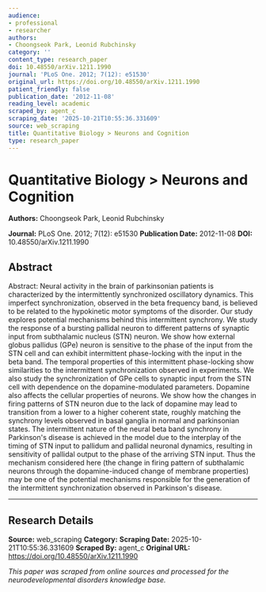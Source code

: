 ```yaml
---
audience:
- professional
- researcher
authors:
- Choongseok Park, Leonid Rubchinsky
category: ''
content_type: research_paper
doi: 10.48550/arXiv.1211.1990
journal: 'PLoS One. 2012; 7(12): e51530'
original_url: https://doi.org/10.48550/arXiv.1211.1990
patient_friendly: false
publication_date: '2012-11-08'
reading_level: academic
scraped_by: agent_c
scraping_date: '2025-10-21T10:55:36.331609'
source: web_scraping
title: Quantitative Biology > Neurons and Cognition
type: research_paper
---
```

# Quantitative Biology > Neurons and Cognition

**Authors:** Choongseok Park, Leonid Rubchinsky

**Journal:** PLoS One. 2012; 7(12): e51530
**Publication Date:** 2012-11-08
**DOI:** 10.48550/arXiv.1211.1990

## Abstract

Abstract:
Neural activity in the brain of parkinsonian patients is characterized by the intermittently synchronized oscillatory dynamics. This imperfect synchronization, observed in the beta frequency band, is believed to be related to the hypokinetic motor symptoms of the disorder. Our study explores potential mechanisms behind this intermittent synchrony. We study the response of a bursting pallidal neuron to different patterns of synaptic input from subthalamic nucleus (STN) neuron. We show how external globus pallidus (GPe) neuron is sensitive to the phase of the input from the STN cell and can exhibit intermittent phase-locking with the input in the beta band. The temporal properties of this intermittent phase-locking show similarities to the intermittent synchronization observed in experiments. We also study the synchronization of GPe cells to synaptic input from the STN cell with dependence on the dopamine-modulated parameters. Dopamine also affects the cellular properties of neurons. We show how the changes in firing patterns of STN neuron due to the lack of dopamine may lead to transition from a lower to a higher coherent state, roughly matching the synchrony levels observed in basal ganglia in normal and parkinsonian states. The intermittent nature of the neural beta band synchrony in Parkinson's disease is achieved in the model due to the interplay of the timing of STN input to pallidum and pallidal neuronal dynamics, resulting in sensitivity of pallidal output to the phase of the arriving STN input. Thus the mechanism considered here (the change in firing pattern of subthalamic neurons through the dopamine-induced change of membrane properties) may be one of the potential mechanisms responsible for the generation of the intermittent synchronization observed in Parkinson's disease.

---

## Research Details

**Source:** web_scraping
**Category:** 
**Scraping Date:** 2025-10-21T10:55:36.331609
**Scraped By:** agent_c
**Original URL:** https://doi.org/10.48550/arXiv.1211.1990

*This paper was scraped from online sources and processed for the neurodevelopmental disorders knowledge base.*
